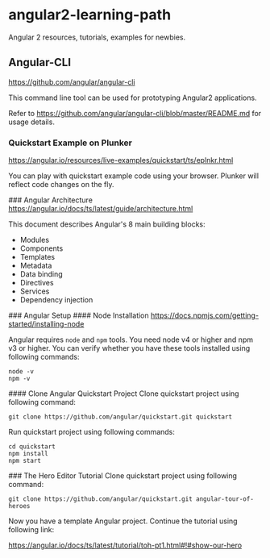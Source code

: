 # angular2-learning-path
Angular 2 resources, tutorials, examples for newbies.

## Angular-CLI
https://github.com/angular/angular-cli

This command line tool can be used for prototyping Angular2 applications.
 
Refer to https://github.com/angular/angular-cli/blob/master/README.md for usage details.

### Quickstart Example on Plunker
https://angular.io/resources/live-examples/quickstart/ts/eplnkr.html

You can play with quickstart example code using your browser. Plunker will reflect code changes on the fly.

### Angular Architecture
https://angular.io/docs/ts/latest/guide/architecture.html

This document describes Angular's 8 main building blocks:
- Modules
-  Components
-   Templates
-   Metadata
-   Data binding
-   Directives
-   Services
-   Dependency injection

### Angular Setup
#### Node Installation
https://docs.npmjs.com/getting-started/installing-node

Angular requires `node` and `npm` tools. You need node v4 or higher and npm v3 or higher. You can verify whether you have these tools installed using following commands:

    node -v
    npm -v
    
#### Clone Angular Quickstart Project
Clone quickstart project using following command: 

    git clone https://github.com/angular/quickstart.git quickstart

Run quickstart project using following commands:

    cd quickstart
    npm install
    npm start
    
### The Hero Editor Tutorial
Clone quickstart project using following command: 

    git clone https://github.com/angular/quickstart.git angular-tour-of-heroes
    
Now you have a template Angular project. Continue the tutorial using following link:

https://angular.io/docs/ts/latest/tutorial/toh-pt1.html#!#show-our-hero
